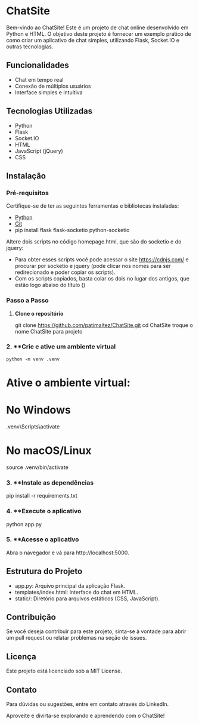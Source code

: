 # ChatSite

Bem-vindo ao ChatSite! Este é um projeto de chat online desenvolvido em Python e HTML. O objetivo deste projeto é fornecer um exemplo prático de como criar um aplicativo de chat simples, utilizando Flask, Socket.IO e outras tecnologias.

## Funcionalidades

- Chat em tempo real
- Conexão de múltiplos usuários
- Interface simples e intuitiva

## Tecnologias Utilizadas

- Python
- Flask
- Socket.IO
- HTML
- JavaScript (jQuery)
- CSS

## Instalação

### Pré-requisitos

Certifique-se de ter as seguintes ferramentas e bibliotecas instaladas:

- [Python](https://www.python.org/downloads/)
- [Git](https://git-scm.com/downloads)
- pip install flask flask-socketio python-socketio

Altere dois scripts no código homepage.html, que são do socketio e do jquery:

- Para obter esses scripts você pode acessar o site https://cdnjs.com/ e 
procurar por socketio e jquery (pode clicar nos nomes para ser
redirecionado e poder copiar os scripts).
- Com os scripts copiados, basta colar os dois no lugar dos antigos, que 
estão logo abaixo do título (<title>Document</title>)

### Passo a Passo

1. **Clone o repositório**

   git clone https://github.com/patimaltez/ChatSite.git
   cd ChatSite
   troque o nome ChatSite para projeto

### 2. **Crie e ative um ambiente virtual

    python -m venv .venv

# Ative o ambiente virtual:
# No Windows
.venv\Scripts\activate
# No macOS/Linux
source .venv/bin/activate

### 3. **Instale as dependências

pip install -r requirements.txt

### 4. **Execute o aplicativo

python app.py

### 5. **Acesse o aplicativo

Abra o navegador e vá para http://localhost:5000.

## Estrutura do Projeto

- app.py: Arquivo principal da aplicação Flask.
- templates/index.html: Interface do chat em HTML.
- static/: Diretório para arquivos estáticos (CSS, JavaScript).

## Contribuição

Se você deseja contribuir para este projeto, sinta-se à vontade para abrir um pull request ou relatar problemas na seção de issues.

## Licença

Este projeto está licenciado sob a MIT License.

## Contato
Para dúvidas ou sugestões, entre em contato através do LinkedIn.

Aproveite e divirta-se explorando e aprendendo com o ChatSite!